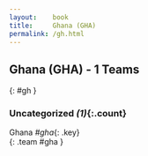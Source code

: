 ```yaml
---
layout:    book
title:     Ghana (GHA)
permalink: /gh.html
---
```


## Ghana (GHA) - 1 Teams
{: #gh }





### Uncategorized _(1)_{:.count}

Ghana _#gha_{: .key} <br>
{: .team #gha }


 
